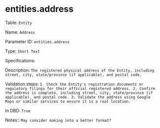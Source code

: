 # entities.address

Table: ```Entity```

Name: ```Address```

Parameter ID: ```entities.address```

Type: ```Short Text```

Specifications: 

Description: ```The registered physical address of the Entity, including street, city, state/province (if applicable), and postal code.```

Validation steps: ```1. Check the Entity's registration documents or regulatory filings for their official registered address.
2. Confirm the address is complete, including street, city, state/province (if applicable), and postal code.
3. Validate the address using Google Maps or similar services to ensure it is a real location.```

In DBD: ```True```

Notes:: ```May consider making into a better format?```


